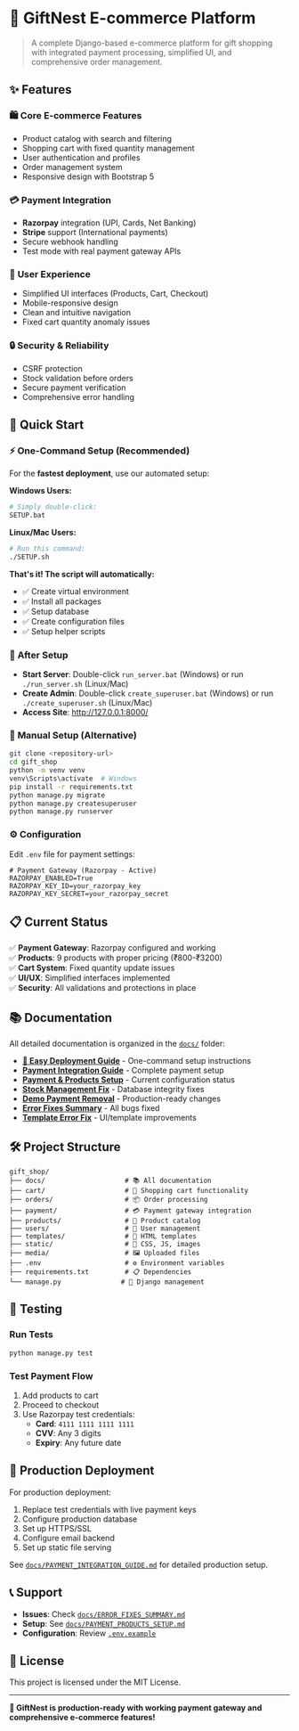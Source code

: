 # 🎁 GiftNest E-commerce Platform

> A complete Django-based e-commerce platform for gift shopping with integrated payment processing, simplified UI, and comprehensive order management.

## ✨ Features

### 🛍️ **Core E-commerce Features**
- Product catalog with search and filtering
- Shopping cart with fixed quantity management
- User authentication and profiles
- Order management system
- Responsive design with Bootstrap 5

### 💳 **Payment Integration**
- **Razorpay** integration (UPI, Cards, Net Banking)
- **Stripe** support (International payments)
- Secure webhook handling
- Test mode with real payment gateway APIs

### 🎨 **User Experience**
- Simplified UI interfaces (Products, Cart, Checkout)
- Mobile-responsive design
- Clean and intuitive navigation
- Fixed cart quantity anomaly issues

### 🔒 **Security & Reliability**
- CSRF protection
- Stock validation before orders
- Secure payment verification
- Comprehensive error handling

## 🚀 Quick Start

### ⚡ **One-Command Setup** (Recommended)

For the **fastest deployment**, use our automated setup:

**Windows Users:**
```bash
# Simply double-click:
SETUP.bat
```

**Linux/Mac Users:**
```bash
# Run this command:
./SETUP.sh
```

**That's it! The script will automatically:**
- ✅ Create virtual environment
- ✅ Install all packages
- ✅ Setup database
- ✅ Create configuration files
- ✅ Setup helper scripts

### 🎯 **After Setup**
- **Start Server**: Double-click `run_server.bat` (Windows) or run `./run_server.sh` (Linux/Mac)
- **Create Admin**: Double-click `create_superuser.bat` (Windows) or run `./create_superuser.sh` (Linux/Mac)
- **Access Site**: http://127.0.0.1:8000/

### 🔧 **Manual Setup** (Alternative)
```bash
git clone <repository-url>
cd gift_shop
python -m venv venv
venv\Scripts\activate  # Windows
pip install -r requirements.txt
python manage.py migrate
python manage.py createsuperuser
python manage.py runserver
```

### ⚙️ **Configuration**
Edit `.env` file for payment settings:
```env
# Payment Gateway (Razorpay - Active)
RAZORPAY_ENABLED=True
RAZORPAY_KEY_ID=your_razorpay_key
RAZORPAY_KEY_SECRET=your_razorpay_secret
```

## 📋 Current Status

✅ **Payment Gateway**: Razorpay configured and working  
✅ **Products**: 9 products with proper pricing (₹800-₹3200)  
✅ **Cart System**: Fixed quantity update issues  
✅ **UI/UX**: Simplified interfaces implemented  
✅ **Security**: All validations and protections in place  

## 📚 Documentation

All detailed documentation is organized in the [`docs/`](./docs/) folder:

- **[🚀 Easy Deployment Guide](./DEPLOYMENT_GUIDE.md)** - One-command setup instructions
- **[Payment Integration Guide](./docs/PAYMENT_INTEGRATION_GUIDE.md)** - Complete payment setup
- **[Payment & Products Setup](./docs/PAYMENT_PRODUCTS_SETUP.md)** - Current configuration status
- **[Stock Management Fix](./docs/STOCK_MANAGEMENT_FIX.md)** - Database integrity fixes
- **[Demo Payment Removal](./docs/DEMO_PAYMENT_REMOVAL.md)** - Production-ready changes
- **[Error Fixes Summary](./docs/ERROR_FIXES_SUMMARY.md)** - All bugs fixed
- **[Template Error Fix](./docs/TEMPLATE_ERROR_FIX.md)** - UI/template improvements

## 🛠️ Project Structure

```
gift_shop/
├── docs/                    # 📚 All documentation
├── cart/                    # 🛒 Shopping cart functionality
├── orders/                  # 📦 Order processing
├── payment/                 # 💳 Payment gateway integration
├── products/                # 🎁 Product catalog
├── users/                   # 👤 User management
├── templates/               # 🎨 HTML templates
├── static/                  # 📁 CSS, JS, images
├── media/                   # 🖼️ Uploaded files
├── .env                     # ⚙️ Environment variables
├── requirements.txt         # 📋 Dependencies
└── manage.py               # 🚀 Django management
```

## 🧪 Testing

### **Run Tests**
```bash
python manage.py test
```

### **Test Payment Flow**
1. Add products to cart
2. Proceed to checkout
3. Use Razorpay test credentials:
   - **Card**: `4111 1111 1111 1111`
   - **CVV**: Any 3 digits
   - **Expiry**: Any future date

## 🔧 Production Deployment

For production deployment:
1. Replace test credentials with live payment keys
2. Configure production database
3. Set up HTTPS/SSL
4. Configure email backend
5. Set up static file serving

See [`docs/PAYMENT_INTEGRATION_GUIDE.md`](./docs/PAYMENT_INTEGRATION_GUIDE.md) for detailed production setup.

## 📞 Support

- **Issues**: Check [`docs/ERROR_FIXES_SUMMARY.md`](./docs/ERROR_FIXES_SUMMARY.md)
- **Setup**: See [`docs/PAYMENT_PRODUCTS_SETUP.md`](./docs/PAYMENT_PRODUCTS_SETUP.md)
- **Configuration**: Review [`.env.example`](./.env.example)

## 📄 License

This project is licensed under the MIT License.

---

**🎉 GiftNest is production-ready with working payment gateway and comprehensive e-commerce features!**
